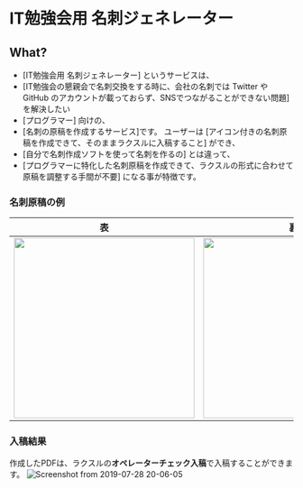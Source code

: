 # IT勉強会用 名刺ジェネレーター

## What?
* [IT勉強会用 名刺ジェネレーター] というサービスは、
* [IT勉強会の懇親会で名刺交換をする時に、会社の名刺では Twitter や GitHub のアカウントが載っておらず、SNSでつながることができない問題] を解決したい
* [プログラマー] 向けの、
* [名刺の原稿を作成するサービス]です。
ユーザーは [アイコン付きの名刺原稿を作成できて、そのままラクスルに入稿すること] ができ、
* [自分で名刺作成ソフトを使って名刺を作るの] とは違って、
* [プログラマーに特化した名刺原稿を作成できて、ラクスルの形式に合わせて原稿を調整する手間が不要] になる事が特徴です。

### 名刺原稿の例

表 | 裏
---- | ----
<img src="https://user-images.githubusercontent.com/39484102/62019713-117fb300-b1fb-11e9-9727-a54adb448401.png" width="320"/> | <img src="https://user-images.githubusercontent.com/39484102/62019716-13e20d00-b1fb-11e9-9f28-ce125a292ae1.png" width="320"/>

### 入稿結果
作成したPDFは、ラクスルの**オペレーターチェック入稿**で入稿することができます。
![Screenshot from 2019-07-28 20-06-05](https://user-images.githubusercontent.com/39484102/62019473-f3fe1980-b1f9-11e9-9c50-b22184aa5630.png)
